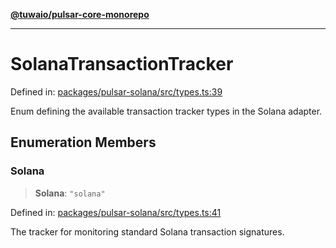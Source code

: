 [**@tuwaio/pulsar-core-monorepo**](../../../README.md)

***

# SolanaTransactionTracker

Defined in: [packages/pulsar-solana/src/types.ts:39](https://github.com/TuwaIO/pulsar-core/blob/16038c5bbc96d2d466608fdc95d4789c6f06d211/packages/pulsar-solana/src/types.ts#L39)

Enum defining the available transaction tracker types in the Solana adapter.

## Enumeration Members

### Solana

> **Solana**: `"solana"`

Defined in: [packages/pulsar-solana/src/types.ts:41](https://github.com/TuwaIO/pulsar-core/blob/16038c5bbc96d2d466608fdc95d4789c6f06d211/packages/pulsar-solana/src/types.ts#L41)

The tracker for monitoring standard Solana transaction signatures.
